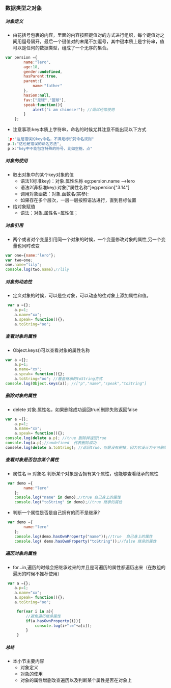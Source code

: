### 数据类型之对象

##### 对象定义

* 由花括号包裹的内容，里面的内容按照键值对的方式进行组织，每个键值对之间用逗号隔开，最后一个键值对的末尾不加逗号，其中键本质上是字符串，值可以是任何的数据类型，组成了一个无序的集合。

``` javascript
var persion ={
        name:"lero",
        age:18,
        gender:undefined,
        hasParent:true,
        parent:{
            name:"father"
        },
        hasSon:null,
        fav:["足球","篮球"],
        speak:function(){
            alert("i am chinese!"); //调试经常使用
        }
    };
```

* 注意事项:key本质上字符串，命名的时候尤其注意不能出现以下方式

``` javascript
 1p:"这是错误的key命名，不满足标识符命名规则"
 p.1:"这也是错误的命名方法",
 p x:"key中不能包含特殊的符号，比如空格，点"
```

##### 对象的使用

* 取出对象中的某个key对象的值
  * 语法1(标准key)：对象.属性名称 eg:persion.name -->lero
  * 语法2(非标准key):对象["属性名称"]eg:persion["3.14"]
  * 调用对象函数：对象.函数名(实参):
  * 如果存在多个层次，一层一层按照语法进行，直到目标位置
* 给对象赋值
  * 语法：对象.属性名=属性值；

##### 对象引用

* 两个或者对个变量引用同一个对象的时候，一个变量修改对象的属性,另一个变量也同时改变

``` javascript
var one={name:"lero"};
var two=one;
one.name="lily";
console.log(two.name);//lily
```

##### 对象的动态性

* 定义对象的时候，可以是空对象，可以动态的往对象上添加属性和值。

```javascript
 var a ={};
    a.p=1;
    a.name="xx";
    a.speak= function(){};
    a.toString="oo";
```

##### 查看对象的属性

* Object.keys()可以查看对象的属性名称

```javascript
var a ={};
    a.p=1;
    a.name="xx";
    a.speak= function(){};
    a.toString="oo"; //覆盖继承的toString方式
console.log(Object.keys(a)); //["p","name","speak","toString"]
```

##### 删除对象的属性

* delete 对象.属性名，如果删除成功返回true|删除失败返回false

```javascript
var a ={};
    a.p=1;
    a.name="xx";
    a.speak= function(){};
console.log(delete a.p); //true 删除掉返回true
console.log(a.p);//undefined  代表删除成功
consele.log(delete a.toString); //返回true，但是没有删掉，因为它设计为不可删除属性
```

##### 查看对象是否包含某个属性

* 属性名 in  对象名 判断某个对象是否拥有某个属性，也能够查看继承的属性

```javascript
 var demo ={
        name:"lero"
    };
    console.log("name" in demo);//true 自己身上的属性
    console.log("toString" in demo);//true 继承的属性
```

* 判断一个属性是否是自己拥有的而不是继承?

``` javascript
 var demo ={
        name:"lero"
    };
    console.log(demo.hasOwnProperty("name"));//true  自己身上的属性
    console.log( demo.hasOwnProperty("toString"));//false 继承的属性
```

##### 遍历对象的属性

* for...in,遍历的时候会把继承过来的并且是可遍历的属性都遍历出来（在数组的遍历的时候不推荐使用）

```javascript
 var a ={};
    a.p=1;
    a.name="xx";
    a.speak= function(){};
    a.toString="oo";

     for(var i in a){
         //避免遍历继承属性
         if(a.hasOwnProperty(i)){
             console.log(i+":="+a[i]);
         }
     }
```

##### 总结

* 本小节主要内容
  * 对象定义
  * 对象的使用
  * 对象的属性增删改查遍历以及判断某个属性是否在对象上